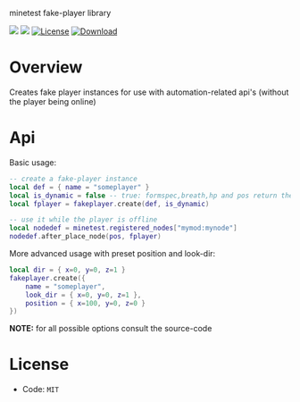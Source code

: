 minetest fake-player library

![](https://github.com/mt-mods/fakeplayer/workflows/luacheck/badge.svg)
![](https://github.com/mt-mods/fakeplayer/workflows/test/badge.svg)
[![License](https://img.shields.io/badge/License-MIT-green.svg)](license.txt)
[![Download](https://img.shields.io/badge/Download-ContentDB-blue.svg)](https://content.minetest.net/packages/mt-mods/fakeplayer)

# Overview

Creates fake player instances for use with automation-related api's (without the player being online)

# Api

Basic usage:

```lua
-- create a fake-player instance
local def = { name = "someplayer" }
local is_dynamic = false -- true: formspec,breath,hp and pos return the previous value
local fplayer = fakeplayer.create(def, is_dynamic)

-- use it while the player is offline
local nodedef = minetest.registered_nodes["mymod:mynode"]
nodedef.after_place_node(pos, fplayer)
```

More advanced usage with preset position and look-dir:

```lua
local dir = { x=0, y=0, z=1 }
fakeplayer.create({
    name = "someplayer",
    look_dir = { x=0, y=0, z=1 },
    position = { x=100, y=0, z=0 }
})
```

**NOTE:** for all possible options consult the source-code

# License

* Code: `MIT`